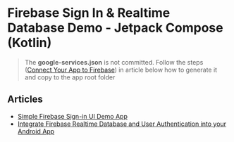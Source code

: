 # Firebase Sign In & Realtime Database Demo - Jetpack Compose (Kotlin)

> The **google-services.json** is not committed. Follow the steps ([Connect Your App to Firebase](https://vtsen.hashnode.dev/simple-firebase-sign-in-ui-demo-app#heading-connect-your-app-to-firebase)) in article below how to generate it and copy to the app root folder

## Articles
- [Simple Firebase Sign-in UI Demo App](https://vtsen.hashnode.dev/simple-firebase-sign-in-ui-demo-app)
- [Integrate Firebase Realtime Database and User Authentication into your Android App](https://vtsen.hashnode.dev/integrate-firebase-realtime-database-and-user-authentication-into-your-android-app)
